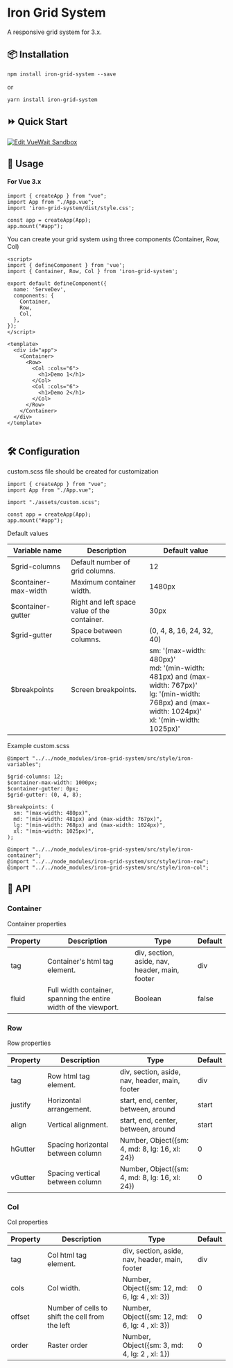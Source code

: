 # Iron Grid System

A responsive grid system for 3.x.

## 📦 Installation

```
npm install iron-grid-system --save
```

or

```
yarn install iron-grid-system
```

## ⏩ Quick Start

[![Edit VueWait Sandbox](https://codesandbox.io/static/img/play-codesandbox.svg)](https://codesandbox.io/s/competent-cerf-wd3h4?file=/src/App.vue)

## 🔨 Usage

#### For Vue 3.x

```
import { createApp } from "vue";
import App from "./App.vue";
import 'iron-grid-system/dist/style.css';

const app = createApp(App);
app.mount("#app");

```

You can create your grid system using three components (Container, Row, Col)

```
<script>
import { defineComponent } from 'vue';
import { Container, Row, Col } from 'iron-grid-system';

export default defineComponent({
  name: 'ServeDev',
  components: {
    Container,
    Row,
    Col,
  },
});
</script>

<template>
  <div id="app">
    <Container>
      <Row>
        <Col :cols="6">
          <h1>Demo 1</h1>
        </Col>
        <Col :cols="6">
          <h1>Demo 2</h1>
        </Col>
      </Row>
    </Container>
  </div>
</template>


```

## 🛠️ Configuration

custom.scss file should be created for customization

```
import { createApp } from "vue";
import App from "./App.vue";

import "./assets/custom.scss";

const app = createApp(App);
app.mount("#app");

```

Default values

| Variable name         | Description                                  | Default value                                                                                                                                                      |
| --------------------- | -------------------------------------------- | ------------------------------------------------------------------------------------------------------------------------------------------------------------------ |
| \$grid-columns        | Default number of grid columns.              | 12                                                                                                                                                                 |
| \$container-max-width | Maximum container width.                     | 1480px                                                                                                                                                             |
| \$container-gutter    | Right and left space value of the container. | 30px                                                                                                                                                               |
| \$grid-gutter         | Space between columns.                       | (0, 4, 8, 16, 24, 32, 40)                                                                                                                                          |
| \$breakpoints         | Screen breakpoints.                          | sm: '(max-width: 480px)' <br> md: '(min-width: 481px) and (max-width: 767px)' <br> lg: '(min-width: 768px) and (max-width: 1024px)' <br> xl: '(min-width: 1025px)' |

Example custom.scss

```
@import "../../node_modules/iron-grid-system/src/style/iron-variables";

$grid-columns: 12;
$container-max-width: 1000px;
$container-gutter: 0px;
$grid-gutter: (0, 4, 8);

$breakpoints: (
  sm: "(max-width: 480px)",
  md: "(min-width: 481px) and (max-width: 767px)",
  lg: "(min-width: 768px) and (max-width: 1024px)",
  xl: "(min-width: 1025px)",
);

@import "../../node_modules/iron-grid-system/src/style/iron-container";
@import "../../node_modules/iron-grid-system/src/style/iron-row";
@import "../../node_modules/iron-grid-system/src/style/iron-col";

```

## 📃 API

### Container

Container properties

| Property | Description                                                      | Type                                           | Default |
| -------- | ---------------------------------------------------------------- | ---------------------------------------------- | ------- |
| tag      | Container's html tag element.                                    | div, section, aside, nav, header, main, footer | div     |
| fluid    | Full width container, spanning the entire width of the viewport. | Boolean                                        | false   |

### Row

Row properties

| Property | Description                       | Type                                           | Default |
| -------- | --------------------------------- | ---------------------------------------------- | ------- |
| tag      | Row html tag element.             | div, section, aside, nav, header, main, footer | div     |
| justify  | Horizontal arrangement.           | start, end, center, between, around            | start   |
| align    | Vertical alignment.               | start, end, center, between, around            | start   |
| hGutter  | Spacing horizontal between column | Number, Object({sm: 4, md: 8, lg: 16, xl: 24}) | 0       |
| vGutter  | Spacing vertical between column   | Number, Object({sm: 4, md: 8, lg: 16, xl: 24}) | 0       |

### Col

Col properties

| Property | Description                                     | Type                                           | Default |
| -------- | ----------------------------------------------- | ---------------------------------------------- | ------- |
| tag      | Col html tag element.                           | div, section, aside, nav, header, main, footer | div     |
| cols     | Col width.                                      | Number, Object({sm: 12, md: 6, lg: 4 , xl: 3}) | 0       |
| offset   | Number of cells to shift the cell from the left | Number, Object({sm: 12, md: 6, lg: 4 , xl: 3}) | 0       |
| order    | Raster order                                    | Number, Object({sm: 3, md: 4, lg: 2 , xl: 1})  | 0       |
